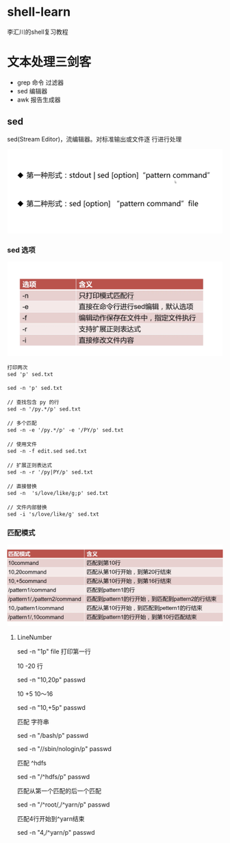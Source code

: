 # shell-learn
李汇川的shell复习教程

# 文本处理三剑客 
- grep 命令 过滤器
- sed 编辑器
- awk 报告生成器


## sed

sed(Stream Editor)，流编辑器。对标准输出或文件逐 行进行处理

![](./photo/01.png)

### sed 选项


![](./photo/02.png)


    打印两次
    sed 'p' sed.txt
    
    sed -n 'p' sed.txt
    
    // 查找包含 py 的行    
    sed -n '/py.*/p' sed.txt
    
    // 多个匹配
    sed -n -e '/py.*/p' -e '/PY/p' sed.txt
    
    // 使用文件    
    sed -n -f edit.sed sed.txt 
    
    // 扩展正则表达式
    sed -n -r '/py|PY/p' sed.txt
    
    // 直接替换
    sed -n  's/love/like/g;p' sed.txt
    
    // 文件内部替换
    sed -i 's/love/like/g' sed.txt

### 匹配模式

![](./photo/03.png)

1. LineNumber

    sed -n "1p" file  打印第一行
    
    10 -20 行 
    
    sed -n "10,20p" passwd
    
    10 +5 10～16
    
    sed -n "10,+5p" passwd
    
    匹配 字符串
    
    sed -n "/bash/p" passwd
    
    sed -n "/\/sbin\/nologin/p" passwd
    
    匹配 ^hdfs
    
    sed -n "/^hdfs/p" passwd
    
    匹配从第一个匹配的后一个匹配
    
    sed -n "/^root/,/^yarn/p" passwd
    
    匹配4行开始到^yarn结束    
    
    sed -n "4,/^yarn/p" passwd 


    


    
    